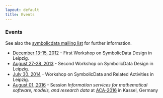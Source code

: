 ```yaml
---
layout: default
title: Events
---
```


### Events

See also the [symbolicdata mailing list](https://groups.google.com/forum/#!forum/symbolicdata) for further information.

-   [December 13-15, 2012](Events.2012-12 "wikilink") - First Workshop on SymbolicData Design in Leipzig.
-   [August 27-28, 2013](Events.2013-08 "wikilink") - Second Workshop on SymbolicData Design in Leipzig.
-   [July 30, 2014](Events.2014-07 "wikilink") - Workshop on SymbolicData and Related Activities in Leipzig.
-   [August 01, 2016](Events.2016-08) - Session *Information services for mathematical software, models, and research data* at [ACA-2016](http://www.mathematik.uni-kassel.de/ACA2016) in Kassel, Germany